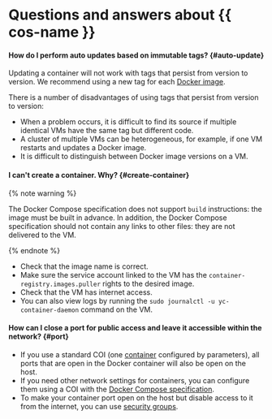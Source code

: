 # Questions and answers about {{ cos-name }}

#### How do I perform auto updates based on immutable tags? {#auto-update}

Updating a container will not work with tags that persist from version to version. We recommend using a new tag for each [Docker image](../../container-registry/concepts/docker-image.md).

There is a number of disadvantages of using tags that persist from version to version:
* When a problem occurs, it is difficult to find its source if multiple identical VMs have the same tag but different code.
* A cluster of multiple VMs can be heterogeneous, for example, if one VM restarts and updates a Docker image.
* It is difficult to distinguish between Docker image versions on a VM.

#### I can't create a container. Why? {#create-container}

{% note warning %}

The Docker Compose specification does not support `build` instructions: the image must be built in advance. In addition, the Docker Compose specification should not contain any links to other files: they are not delivered to the VM.

{% endnote %}

- Check that the image name is correct.
- Make sure the service account linked to the VM has the `container-registry.images.puller` rights to the desired image.
- Check that the VM has internet access.
- You can also view logs by running the `sudo journalctl -u yc-container-daemon` command on the VM.

#### How can I close a port for public access and leave it accessible within the network? {#port}

- If you use a standard COI (one [container](../tutorials/vm-create.md) configured by parameters), all ports that are open in the Docker container will also be open on the host.
- If you need other network settings for containers, you can configure them using a COI with the [Docker Compose specification](../tutorials/docker-compose.md#docker-compose).
- To make your container port open on the host but disable access to it from the internet, you can use [security groups](../../vpc/concepts/security-groups.md).

